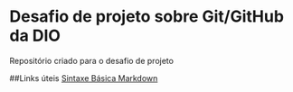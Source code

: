 # Desafio de projeto sobre Git/GitHub da DIO
Repositório criado para o desafio de projeto


##Links úteis
[Sintaxe Básica Markdown](https://www.markdownguide.org/basic-syntax/)
